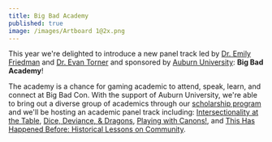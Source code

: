 ```yaml
---
title: Big Bad Academy
published: true
image: /images/Artboard 1@2x.png
---
```


This year we're delighted to introduce a new panel track led by [Dr. Emily Friedman](https://www.ecfriedman.com/) and [Dr. Evan Torner](https://guyintheblackhat.com/) and sponsored by [Auburn University](https://www.auburn.edu/): **Big Bad Academy**!

The academy is a chance for gaming academic to attend, speak, learn, and connect at Big Bad Con. With the support of Auburn University, we're able to bring out a diverse group of academics through our [scholarship program](https://www.bigbadcon.com/bbc-scholars/) and we'll be hosting an academic panel track including: [Intersectionality at the Table](https://www.bigbadcon.com/events/big-bad-academy), [Dice, Deviance, & Dragons](https://www.bigbadcon.com/events/big-bad-academy-dice-deviance-dragons), [Playing with Canons!](https://www.bigbadcon.com/events/big-bad-academy-playing-with-canons), and [This Has Happened Before: Historical Lessons on Community](https://www.bigbadcon.com/events/big-bad-academy-this-has-happened-before-historical-lessons-on-community).
